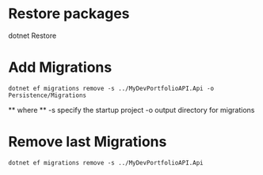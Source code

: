 # Restore packages

dotnet Restore

# Add Migrations
```
dotnet ef migrations remove -s ../MyDevPortfolioAPI.Api -o Persistence/Migrations
```
** where ** 
  -s specify the startup project
  -o output directory for migrations

# Remove last Migrations
```
dotnet ef migrations remove -s ../MyDevPortfolioAPI.Api 
```
